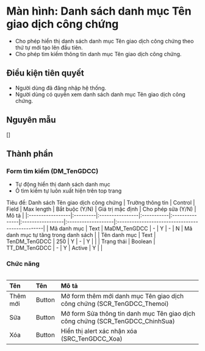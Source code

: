 # Màn hình: Danh sách danh mục Tên giao dịch công chứng
- Cho phép hiển thị danh sách danh mục Tên giao dịch công chứng theo thứ tự mới tạo lên đầu tiên.
- Cho phép tìm kiếm thông tin danh mục Tên giao dịch công chứng.

## Điều kiện tiên quyết
- Người dùng đã đăng nhập hệ thống.
- Người dùng có quyền xem danh sách danh mục Tên giao dịch công chứng.

## Nguyên mẫu
[]

## Thành phần

### Form tìm kiếm (DM_TenGDCC)
- Tự động hiển thị danh sách danh mục 
- Ô tìm kiếm tự luôn xuất hiện trên top trang

<div style="overflow-x:auto">
Tiêu đề: Danh sách Tên giao dịch công chứng
| Trường thông tin | Control  | Field           | Max length | Bắt buộc (Y/N) | Giá trị mặc định | Cho phép sửa (Y/N) | Mô tả                                           |
|:-----------------|:---------|:----------------|:-----------|:---------------|:-----------------|:-------------------|:------------------------------------------------|
| Mã danh mục      | Text     | MaDM_TenGDCC    | -          | Y             | -                 | N                  | Mã danh mục tự tăng trong danh sách             |
| Tên danh mục     | Text     | TenDM_TenGDCC   | 250        | Y             | -                 | Y                  |                                                 |
| Trạng thái       | Boolean  | TT_DM_TenGDCC   | -          | Y             | Active            | Y                  |                                                 |

</div>

### Chức năng

<div style="overflow-x:auto">

| Tên          | Tên    | Mô tả                                                                                                                       |
|:-------------|:-------|:----------------------------------------------------------------------------------------------------------------------------|
| Thêm mới     | Button | Mở form thêm mới danh mục Tên giao dịch công chứng (SCR_TenGDCC_Themoi)                                                     |
| Sửa          | Button | Mở form Sửa thông tin danh mục Tên giao dịch công chứng (SCR_TenGDCC_ChinhSua)                                              |
| Xóa          | Button | Hiển thị alert xác nhận xóa (SRC_TenGDCC_Xoa)                                                                               |

